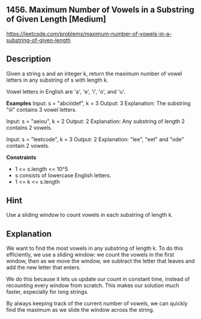 ## 1456. Maximum Number of Vowels in a Substring of Given Length [Medium]

https://leetcode.com/problems/maximum-number-of-vowels-in-a-substring-of-given-length

## Description
Given a string s and an integer k, return the maximum number of vowel letters in any substring of s with length k.

Vowel letters in English are 'a', 'e', 'i', 'o', and 'u'.

**Examples**
Input: s = "abciiidef", k = 3
Output: 3
Explanation: The substring "iii" contains 3 vowel letters.

Input: s = "aeiou", k = 2
Output: 2
Explanation: Any substring of length 2 contains 2 vowels.

Input: s = "leetcode", k = 3
Output: 2
Explanation: "lee", "eet" and "ode" contain 2 vowels.

**Constraints**
- 1 <= s.length <= 10^5
- s consists of lowercase English letters.
- 1 <= k <= s.length

## Hint
Use a sliding window to count vowels in each substring of length k.

## Explanation
We want to find the most vowels in any substring of length k. To do this efficiently, we use a sliding window: we count the vowels in the first window, then as we move the window, we subtract the letter that leaves and add the new letter that enters.

We do this because it lets us update our count in constant time, instead of recounting every window from scratch. This makes our solution much faster, especially for long strings.

By always keeping track of the current number of vowels, we can quickly find the maximum as we slide the window across the string. 